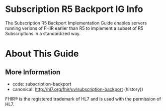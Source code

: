 # Subscription R5 Backport IG Info

The Subscription R5 Backport Implementation Guide enables servers running verions of FHIR earlier than R5 to implement a subset of R5 Subscriptions in a standardized way.

# About This Guide



## More Information

- code: subscription-backport
- canonical: http://hl7.org/fhir/uv/subscription-backport (history))

FHIR&reg; is the registered trademark of HL7 and is used with the permission of HL7. 
